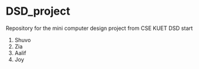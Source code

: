 # DSD_project
Repository for the mini computer design project from CSE KUET DSD
start
1. Shuvo
2. Zia
3. Aalif
4. Joy
